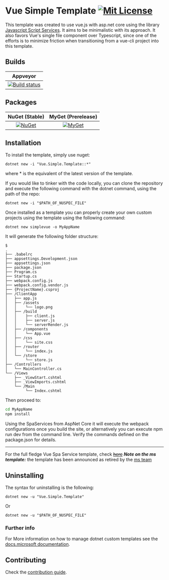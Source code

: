 # Vue Simple Template [![Mit License][mit-img]][mit]

This template was created to use vue.js with asp.net core using the library [Javascript Script Services](https://github.com/aspnet/JavaScriptServices). It aims to be minimalistic with its approach. It also favors Vue's single file component over Typescript, since one of the efforts is to minimize friction when transitioning from a vue-cli project into this template.

## Builds

| Appveyor  |
| :---:     |
| [![Build status][build-img]][build] |

## Packages

| NuGet (Stable) | MyGet (Prerelease) |
| :---: | :---: |
| [![NuGet][nuget-img]][nuget] | [![MyGet][myget-img]][myget] |

## Installation

To install the template, simply use nuget:

`dotnet new -i "Vue.Simple.Template::*"`

where * is the equivalent of the latest version of the template.

If you would like to tinker with the code locally, you can clone the repository and execute the following command with the dotnet command, using the path of the repo:

`dotnet new -i "$PATH_OF_NUSPEC_FILE"`

Once installed as a template you can properly create your own custom projects using the template using the following command:

`dotnet new simplevue -o MyAppName`

It will generate the following folder structure:

``` tree
$
.
├── .babelrc
├── appsettings.Development.json
├── appsettings.json
├── package.json
├── Program.cs
├── Startup.cs
├── webpack.config.js
├── webpack.config.vendor.js
├── {ProjectName}.csproj
├── /ClientApp
│   ├── app.js
│   ├── /assets
│   │    └── logo.png
│   ├── /build
│   │    ├── client.js
│   │    ├── server.js
│   │    └── serverRender.js
│   ├── /components
│   │    └── App.vue
│   ├── /css
│   │    └── site.css
│   ├── /router
│   │    └── index.js
│   └── /store
│        └── store.js
├── /Controllers
│   └── MainController.cs
└── /Views
    ├── _ViewStart.cshtml
    ├── _ViewImports.cshtml
    └── /Main
         └── Index.cshtml
```

Then proceed to:

``` bash
cd MyAppName
npm install
```

Using the SpaServices from AspNet Core it will execute the webpack configurations once you build the site, or alternatively you can execute npm run dev from the command line. Verify the commands defined on the package.json for details.

---

For the full fledge Vue Spa Service template, check ~~[here](https://github.com/aspnet/templating/tree/dev/src/Microsoft.AspNetCore.SpaTemplates/content/Vue-CSharp)~~
__*Note on the ms template:*__ the template has been announced as retired by the [ms team](https://github.com/aspnet/Announcements/issues/289)

## Uninstalling

The syntax for uninstalling is the following:

`dotnet new -u "Vue.Simple.Template"`

Or 

`dotnet new -u "$PATH_OF_NUSPEC_FILE"`

### Further info

For More information on how to manage dotnet custom templates see the [docs.microsoft documentation](https://docs.microsoft.com/en-us/dotnet/core/tools/custom-templates).

## Contributing

Check the [contribution guide](https://github.com/Jaxelr/VueSimpleTemplate/blob/master/.github/CONTRIBUTING.md).

[mit-img]: http://img.shields.io/badge/License-MIT-blue.svg
[mit]: https://github.com/Jaxelr/VueSimpleTemplate/blob/master/LICENSE
[build-img]: https://ci.appveyor.com/api/projects/status/vvnkjjckfv6v1dgk?svg=true
[build]: https://ci.appveyor.com/project/Jaxelr/vuetemplate
[nuget-img]: https://img.shields.io/nuget/v/Vue.Simple.Template.svg
[nuget]: https://www.nuget.org/packages/Vue.Simple.Template/
[myget-img]: https://img.shields.io/myget/vue-simple-template/v/Vue.Simple.Template.svg
[myget]: https://www.myget.org/feed/vue-simple-template/package/nuget/Vue.Simple.Template
